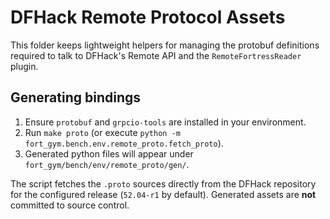 # DFHack Remote Protocol Assets

This folder keeps lightweight helpers for managing the protobuf definitions required to talk
to DFHack's Remote API and the `RemoteFortressReader` plugin.

## Generating bindings

1. Ensure `protobuf` and `grpcio-tools` are installed in your environment.
2. Run `make proto` (or execute `python -m fort_gym.bench.env.remote_proto.fetch_proto`).
3. Generated python files will appear under `fort_gym/bench/env/remote_proto/gen/`.

The script fetches the `.proto` sources directly from the DFHack repository for the configured
release (`52.04-r1` by default). Generated assets are **not** committed to source control.
